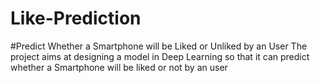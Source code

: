 # Like-Prediction
#Predict Whether a Smartphone will be Liked or Unliked by an User 
The project aims at designing a model in Deep Learning so that it can predict whether a Smartphone will be liked or not by an user
